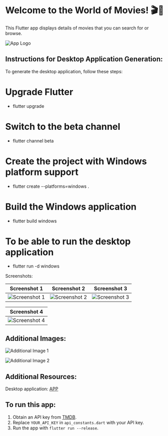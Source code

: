 # Welcome to the World of Movies! 🎬🍿

This Flutter app displays details of movies that you can search for or browse.

![App Logo](![image](https://github.com/MelaniMolina/Desktop_app/assets/113868310/5b41ae0c-e124-44a4-9ed8-3cba2a33a7f6))

## Instructions for Desktop Application Generation:

To generate the desktop application, follow these steps:

# Upgrade Flutter
- flutter upgrade

# Switch to the beta channel
- flutter channel beta

# Create the project with Windows platform support
- flutter create --platforms=windows .

# Build the Windows application
- flutter build windows
  
# To be able to run the desktop application  
- flutter run -d windows
  
Screenshots:

| Screenshot 1 | Screenshot 2 | Screenshot 3 |
| ------------ | ------------ | ------------ |
| ![Screenshot 1](https://github.com/MelaniMolina/Desktop_app/assets/113868310/9553cd58-45f9-44eb-9f44-02d2185e33da) | ![Screenshot 2](https://github.com/MelaniMolina/Desktop_app/assets/113868310/1757c48e-cfa1-4abb-8d6e-9eea1961f7b4) | ![Screenshot 3](https://github.com/MelaniMolina/Desktop_app/assets/113868310/ef84f8dd-8518-4397-a049-05d3554bb2dd) |

| Screenshot 4 |
| ------------ |
| ![Screenshot 4](https://github.com/MelaniMolina/Desktop_app/assets/113868310/4aab0de9-1747-434f-b163-1fb9a106fc44) |

## Additional Images:

![Additional Image 1](https://github.com/MelaniMolina/Desktop_app/assets/113868310/ff985a75-a499-4e47-9f86-d040356e9840)

![Additional Image 2](https://github.com/MelaniMolina/Desktop_app/assets/113868310/d5cbc585-9d9c-4dd0-afcd-d41f2bb13d2c)


## Additional Resources:
Desktop application: [APP](https://epnecuador-my.sharepoint.com/:f:/g/personal/melani_molina_epn_edu_ec/ElUMIntatp9OoX0JpTKuKo8BsztIh5ihAkiiKnwKsZroPg?e=eB3veM)

## To run this app:

1. Obtain an API key from [TMDB](https://www.themoviedb.org/).
2. Replace `YOUR_API_KEY` in `api_constants.dart` with your API key.
3. Run the app with `flutter run --release`.
